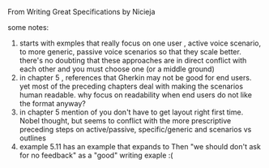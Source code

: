 From Writing Great Specifications by Nicieja

some notes:

1) starts with exmples that really focus on one user , active voice scenario, to more generic, passive voice scenarios so that they scale better.  there's no doubting that these approaches are in direct conflict with each other and you must choose one (or a middle ground)
2) in chapter 5 , references that Gherkin may not be good for end users. yet most of the preceding chapters deal with making the scenarios human readable. why focus on readability when end users do not like the format anyway?
3) in chapter 5 mention of you don't have to get layout right first time. Nobel thought, but seems to conflict with the more prescriptive preceding steps on active/passive, specific/generic and scenarios vs outlines
4) example 5.11 has an example that expands to Then "we should don't ask for no feedback" as a "good" writing exaple  :(
